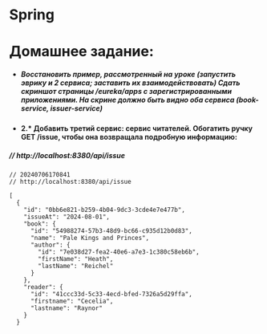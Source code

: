 # Spring

# Домашнее задание:

* ##### Восстановить пример, рассмотренный на уроке (запустить эврику и 2 сервиса; заставить их взаимодействовать) Сдать скриншот страницы /eureka/apps с зарегистрированными приложениями. На скрине должно быть видно оба сервиса (book-service, issuer-service)

* #### 2.* Добавить третий сервис: сервис читателей. Обогатить ручку GET /issue, чтобы она возвращала подробную информацию:


##### // http://localhost:8380/api/issue 
```bsl
// 20240706170841
// http://localhost:8380/api/issue

[
  {
    "id": "0bb6e821-b259-4b04-9dc3-3cde4e7e477b",
    "issueAt": "2024-08-01",
    "book": {
      "id": "54988274-57b3-48d9-bc66-c935d12b0d83",
      "name": "Pale Kings and Princes",
      "author": {
        "id": "7e038d27-fea2-40e6-a7e3-1c380c58eb6b",
        "firstName": "Heath",
        "lastName": "Reichel"
      }
    },
    "reader": {
      "id": "41ccc33d-5c33-4ecd-bfed-7326a5d29ffa",
      "firstname": "Cecelia",
      "lastname": "Raynor"
    }
  }
```
